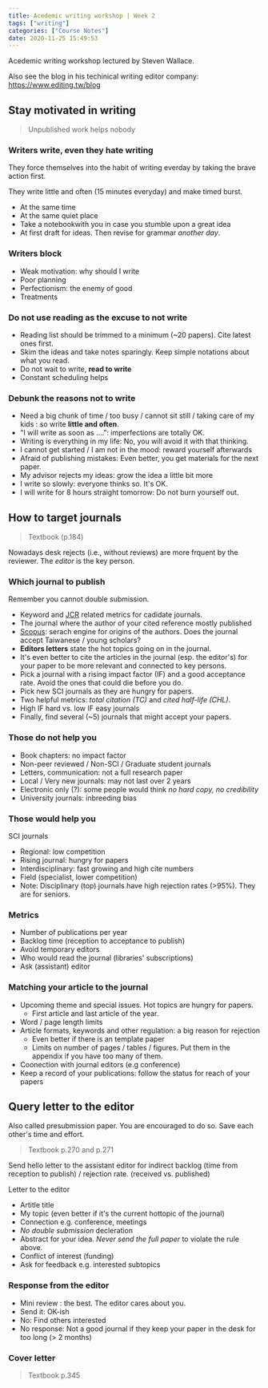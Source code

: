 ```yaml
---
title: Acedemic writing workshop | Week 2
tags: ["writing"]
categories: ["Course Notes"]
date: 2020-11-25 15:49:53
---
```


Acedemic writing workshop lectured by Steven Wallace.

Also see the blog in his techinical writing editor company: <https://www.editing.tw/blog>

<!--more-->

## Stay motivated in writing

> Unpublished work helps nobody

### Writers write, even they hate writing

They force themselves into the habit of writing everday by taking the brave action first.

They write little and often (15 minutes everyday) and make timed burst.

- At the same time
- At the same quiet place
- Take a notebookwith you in case you stumble upon a great idea
- At first draft for ideas. Then revise for grammar *another day*.


### Writers block
- Weak motivation: why should I write
- Poor planning
- Perfectionism: the enemy of good
- Treatments

### Do not use reading as the excuse to not write

- Reading list should be trimmed to a minimum (~20 papers). Cite latest ones first.
- Skim the ideas and take notes sparingly. Keep simple notations about what you read.
- Do not wait to write, **read to write**
- Constant scheduling helps

### Debunk the reasons not to write
- Need a big chunk of time / too busy / cannot sit still / taking care of my kids : so write **little and often**.
- "I will write as soon as ....": imperfections are totally OK.
- Writing is everything in my life: No, you will avoid it with that thinking.
- I cannot get started / I am not in the mood: reward yourself afterwards
- Afraid of publishing mistakes: Even better, you get materials for the next paper.
- My advisor rejects my ideas: grow the idea a little bit more
- I write so slowly: everyone thinks so. It's OK.
- I will write for 8 hours straight tomorrow: Do not burn yourself out.

## How to target journals

> Textbook (p.184)

Nowadays desk rejects (i.e., without reviews) are more frquent by the reviewer. The *editor* is the key person.

### Which journal to publish

Remember you cannot double submission.

<!-- markdown-link-check-disable -->
- Keyword and [JCR](https://jcr.clarivate.com/) related metrics for cadidate journals.
- The journal where the author of your cited reference mostly published
- [Scopus](https://www.scopus.com/): serach engine for origins of the authors. Does the journal accept Taiwanese / young scholars?
- **Editors letters** state the hot topics going on in the journal.
- It's even better to cite the articles in the journal (esp. the editor's) for your paper to be more relevant and connected to key persons.
- Pick a journal with a rising impact factor (IF) and a good acceptance rate. Avoid the ones that could die before you do.
- Pick new SCI journals as they are hungry for papers.
- Two helpful metrics: *total citation (TC)* and *cited half-life (CHL)*.
- High IF hard vs. low IF easy journals
- Finally, find several (~5) journals that might accept your papers.

<!-- markdown-link-check-enable -->

### Those do not help you

- Book chapters: no impact factor
- Non-peer reviewed / Non-SCI / Graduate student journals
- Letters, communication: not a full research paper
- Local / Very new journals: may not last over 2 years
- Electronic only (?): some people would think *no hard copy, no credibility*
- University journals: inbreeding bias

### Those would help you

SCI journals

- Regional: low competition
- Rising journal: hungry for papers
- Interdisciplinary: fast growing and high cite numbers
- Field (specialist, lower competition)
- Note: Disciplinary (top) journals have high rejection rates (>95%). They are for seniors.

### Metrics
- Number of publications per year
- Backlog time (reception to acceptance to publish)
- Avoid temporary editors
- Who would read the journal (libraries' subscriptions)
- Ask (assistant) editor

### Matching your article to the journal
- Upcoming theme and special issues. Hot topics are hungry for papers.
  - First article and last article of the year.
- Word / page length limits
- Article formats, keywords and other regulation: a big reason for rejection
  - Even better if there is an template paper
  - Limits on number of pages / tables / figures. Put them in the appendix if you have too many of them.
- Coonection with journal editors (e.g conference)
- Keep a record of your publications: follow the status for reach of your papers

## Query letter to the editor

Also called presubmission paper. You are encouraged to do so. Save each other's time and effort.

> Textbook p.270 and p.271

Send hello letter to the assistant editor for indirect backlog (time from reception to publish) / rejection rate. (received vs. published)

Letter to the editor
- Artitle title
- My topic (even better if it's the current hottopic of the journal)
- Connection e.g. conference, meetings
- *No double submission* decleration
- Abstract for your idea. *Never send the full paper* to violate the rule above.
- Conflict of interest (funding)
- Ask for feedback e.g. interested subtopics

### Response from the editor
- Mini review : the best. The editor cares about you.
- Send it: OK-ish
- No: Find others interested
- No response: Not a good journal if they keep your paper in the desk for too long (> 2 months)

### Cover letter

> Textbook p.345
